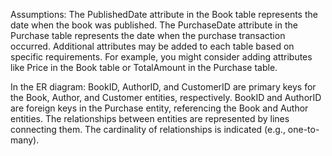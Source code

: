 Assumptions:
The PublishedDate attribute in the Book table represents the date when the book was published.
The PurchaseDate attribute in the Purchase table represents the date when the purchase transaction occurred.
Additional attributes may be added to each table based on specific requirements. For example, you might consider adding attributes like Price in the Book table or TotalAmount in the Purchase table.




In the ER diagram:  BookID, AuthorID, and CustomerID are primary keys for the Book, Author, and Customer entities, respectively.
BookID and AuthorID are foreign keys in the Purchase entity, referencing the Book and Author entities.
The relationships between entities are represented by lines connecting them.
The cardinality of relationships is indicated (e.g., one-to-many).

